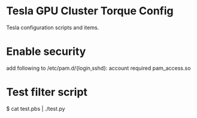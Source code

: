 # Tesla GPU Cluster Torque Config

Tesla configuration scripts and items.

# Enable security
add following to /etc/pam.d/{login,sshd}:
account required pam_access.so

# Test filter script
$ cat test.pbs | ./test.py
